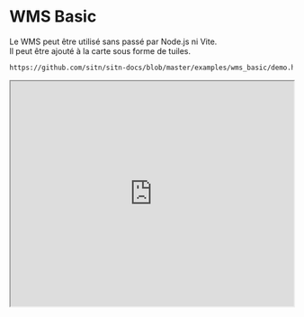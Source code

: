 # WMS Basic

Le WMS peut être utilisé sans passé par Node.js ni Vite.   
Il peut être ajouté à la carte sous forme de tuiles.

```html reference title="/demo.html"
https://github.com/sitn/sitn-docs/blob/master/examples/wms_basic/demo.html
```

<iframe
  width="100%"
  height="400px"
  src="https://sitn.ne.ch/services/examples/wms_basic/demo.html">
</iframe>
